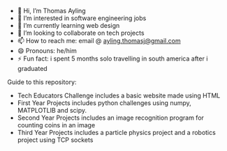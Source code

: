 - 👋 Hi, I’m Thomas Ayling
- 👀 I’m interested in software engineering jobs
- 🌱 I’m currently learning web design
- 💞️ I’m looking to collaborate on tech projects
- 📫 How to reach me: email @ ayling.thomasj@gmail.com
- 😄 Pronouns: he/him
- ⚡ Fun fact: i spent 5 months solo travelling in south america after i graduated 

Guide to this repository:
- Tech Educators Challenge includes a basic website made using HTML 
- First Year Projects includes python challenges using numpy, MATPLOTLIB and scipy.
- Second Year Projects includes an image recognition program for counting coins in an image
- Third Year Projects includes a particle physics project and a robotics project using TCP sockets

<!---
tomjayling/tomjayling is a ✨ special ✨ repository because its `README.md` (this file) appears on your GitHub profile.
You can click the Preview link to take a look at your changes.
--->
